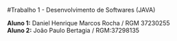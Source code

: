 #Trabalho 1 - Desenvolvimento de Softwares (JAVA)

<b>Aluno 1:</b> Daniel Henrique Marcos Rocha / RGM 37230255<br>
<b>Aluno 2:</b> João Paulo Bertagia / RGM:37298135
